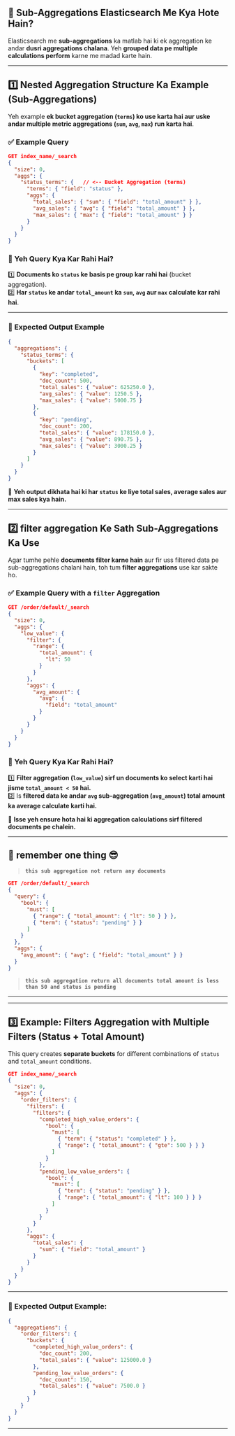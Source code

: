 ## **📌 Sub-Aggregations Elasticsearch Me Kya Hote Hain?**

Elasticsearch me **sub-aggregations** ka matlab hai ki ek aggregation ke andar **dusri aggregations chalana**. Yeh **grouped data pe multiple calculations perform** karne me madad karte hain.

---

## **1️⃣ Nested Aggregation Structure Ka Example (Sub-Aggregations)**

Yeh example **ek bucket aggregation (`terms`) ko use karta hai aur uske andar multiple metric aggregations (`sum`, `avg`, `max`) run karta hai**.

### **✅ Example Query**

```json
GET index_name/_search
{
  "size": 0,
  "aggs": {
    "status_terms": {   // <-- Bucket Aggregation (terms)
      "terms": { "field": "status" },
      "aggs": {
        "total_sales": { "sum": { "field": "total_amount" } },
        "avg_sales": { "avg": { "field": "total_amount" } },
        "max_sales": { "max": { "field": "total_amount" } }
      }
    }
  }
}
```

### **📌 Yeh Query Kya Kar Rahi Hai?**

1️⃣ **Documents ko `status` ke basis pe group kar rahi hai** (bucket aggregation).  
2️⃣ **Har `status` ke andar `total_amount` ka `sum`, `avg` aur `max` calculate kar rahi hai**.

---

### **📌 Expected Output Example**

```json
{
  "aggregations": {
    "status_terms": {
      "buckets": [
        {
          "key": "completed",
          "doc_count": 500,
          "total_sales": { "value": 625250.0 },
          "avg_sales": { "value": 1250.5 },
          "max_sales": { "value": 5000.75 }
        },
        {
          "key": "pending",
          "doc_count": 200,
          "total_sales": { "value": 178150.0 },
          "avg_sales": { "value": 890.75 },
          "max_sales": { "value": 3000.25 }
        }
      ]
    }
  }
}
```

📌 **Yeh output dikhata hai ki har `status` ke liye total sales, average sales aur max sales kya hain.**

---

## **2️⃣ filter aggregation Ke Sath Sub-Aggregations Ka Use**

Agar tumhe pehle **documents filter karne hain** aur fir uss filtered data pe sub-aggregations chalani hain, toh tum **filter aggregations** use kar sakte ho.

### **✅ Example Query with a `filter` Aggregation**

```json
GET /order/default/_search
{
  "size": 0,
  "aggs": {
    "low_value": {
      "filter": {
        "range": {
          "total_amount": {
            "lt": 50
          }
        }
      },
      "aggs": {
        "avg_amount": {
          "avg": {
            "field": "total_amount"
          }
        }
      }
    }
  }
}
```

### **📌 Yeh Query Kya Kar Rahi Hai?**

1️⃣ **Filter aggregation (`low_value`) sirf un documents ko select karti hai jisme `total_amount < 50` hai.**  
2️⃣ Is **filtered data ke andar `avg` sub-aggregation (`avg_amount`) total amount ka average calculate karti hai.**

📌 **Isse yeh ensure hota hai ki aggregation calculations sirf filtered documents pe chalein.**

---

## 🔢 remember one thing 😎

> **`this sub aggregation not return any documents`**

```json
GET /order/default/_search
{
  "query": {
    "bool": {
      "must": [
        { "range": { "total_amount": { "lt": 50 } } },
        { "term": { "status": "pending" } }
      ]
    }
  },
  "aggs": {
    "avg_amount": { "avg": { "field": "total_amount" } }
  }
}
```

> **`this sub aggregation return all documents total amount is less than 50 and status is pending`**

---

---

## **3️⃣ Example: Filters Aggregation with Multiple Filters (Status + Total Amount)**

This query creates **separate buckets** for different combinations of `status` and `total_amount` conditions.

```json
GET index_name/_search
{
  "size": 0,
  "aggs": {
    "order_filters": {
      "filters": {
        "filters": {
          "completed_high_value_orders": {
            "bool": {
              "must": [
                { "term": { "status": "completed" } },
                { "range": { "total_amount": { "gte": 500 } } }
              ]
            }
          },
          "pending_low_value_orders": {
            "bool": {
              "must": [
                { "term": { "status": "pending" } },
                { "range": { "total_amount": { "lt": 100 } } }
              ]
            }
          }
        }
      },
      "aggs": {
        "total_sales": {
          "sum": { "field": "total_amount" }
        }
      }
    }
  }
}
```

---

### **📌 Expected Output Example:**

```json
{
  "aggregations": {
    "order_filters": {
      "buckets": {
        "completed_high_value_orders": {
          "doc_count": 200,
          "total_sales": { "value": 125000.0 }
        },
        "pending_low_value_orders": {
          "doc_count": 150,
          "total_sales": { "value": 7500.0 }
        }
      }
    }
  }
}
```

---
